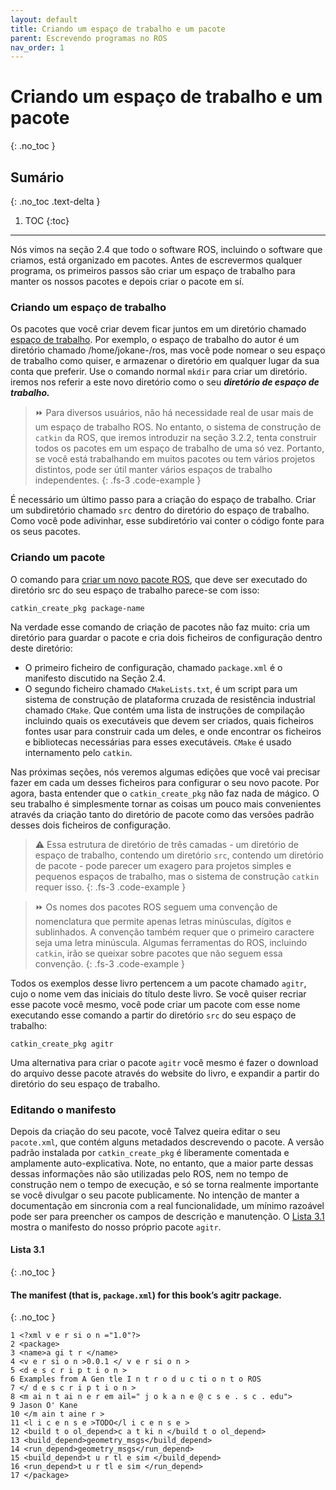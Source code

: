 ```yaml
---
layout: default
title: Criando um espaço de trabalho e um pacote
parent: Escrevendo programas no ROS
nav_order: 1
---
```


# Criando um espaço de trabalho e um pacote
{: .no_toc }

## Sumário
{: .no_toc .text-delta }

1. TOC
{:toc}
---

Nós vimos na seção 2.4 que todo o software ROS, incluindo o software que criamos, está organizado em pacotes. Antes de escrevermos qualquer programa, os primeiros passos são criar um espaço de trabalho para manter os nossos pacotes e depois criar o pacote em sí.

### Criando um espaço de trabalho

Os pacotes que você criar devem ficar juntos em um diretório chamado [espaço de trabalho](http://wiki.ros.org/catkin/Tutorials/create_a_workspace). Por exemplo, o espaço de trabalho do autor é um diretório chamado /home/jokane-/ros, mas você pode nomear o seu espaço de trabalho como quiser, e armazenar o diretório em qualquer lugar da sua conta que preferir. Use o comando normal `mkdir` para criar um diretório. iremos nos referir a este novo diretório como o seu ***diretório de espaço de trabalho.***

> ⏩ Para diversos usuários, não há necessidade real de usar mais de um espaço de trabalho ROS. No entanto, o sistema de construção de `catkin` da ROS, que iremos introduzir na seção 3.2.2, tenta construir todos os pacotes em um espaço de trabalho de uma só vez. Portanto, se você está trabalhando em muitos pacotes ou tem vários projetos distintos, pode ser útil manter vários espaços de trabalho independentes.
{: .fs-3 .code-example }

É necessário um último passo para a criação do espaço de trabalho. Criar um subdiretório chamado `src` dentro do diretório do espaço de trabalho. Como você pode adivinhar, esse subdiretório vai conter o código fonte para os seus pacotes.

### Criando um pacote

O comando para [criar um novo pacote ROS](http://wiki.ros.org/ROS/Tutorials/CreatingPackage), que deve ser executado do diretório src do seu espaço de trabalho parece-se com isso:
```
catkin_create_pkg package-name
```
Na verdade esse comando de criação de pacotes não faz muito: cria um diretório para guardar o pacote e cria dois ficheiros de configuração dentro deste diretório:

- O primeiro ficheiro de configuração, chamado `package.xml` é o manifesto discutido na Seção 2.4.
- O segundo ficheiro chamado `CMakeLists.txt`, é um script para um sistema de construção de plataforma cruzada de resistência industrial chamado `CMake`. Que contém uma lista de instruções de compilação incluindo quais os executáveis que devem ser criados, quais ficheiros fontes usar para construir cada um deles, e onde encontrar os ficheiros e bibliotecas necessárias para esses executáveis.
`CMake` é usado internamento pelo `catkin`.

Nas próximas seções, nós veremos algumas edições que você vai precisar fazer em cada um desses ficheiros para configurar o seu novo pacote. Por agora, basta entender que o `catkin_create_pkg` não faz nada de mágico. O seu trabalho é simplesmente tornar as coisas um pouco mais convenientes através da criação tanto do diretório de pacote como das versões padrão desses dois ficheiros de configuração.

> ⚠️ Essa estrutura de diretório de três camadas - um diretório de espaço de trabalho, contendo um diretório `src`, contendo um diretório de pacote - pode parecer um exagero para projetos simples e pequenos espaços de trabalho, mas o sistema de construção `catkin` requer isso.
{: .fs-3 .code-example }

> ⏩ Os nomes dos pacotes ROS seguem uma convenção de nomenclatura que permite apenas letras minúsculas, dígitos e sublinhados. A convenção também requer que o primeiro caractere seja uma letra minúscula. Algumas ferramentas do ROS, incluindo `catkin`, irão se queixar sobre pacotes que não seguem essa convenção. 
{: .fs-3 .code-example }

Todos os exemplos desse livro pertencem a um pacote chamado `agitr`, cujo o nome vem das iniciais do título deste livro. Se você quiser recriar esse pacote você mesmo, você pode criar um pacote com esse nome executando esse comando a partir do diretório `src` do seu espaço de trabalho:
```
catkin_create_pkg agitr
```
Uma alternativa para criar o pacote `agitr` você mesmo é fazer o download do arquivo desse pacote através do website do livro, e expandir a partir do diretório do seu espaço de trabalho.

### Editando o manifesto

Depois da criação do seu pacote, você Talvez queira editar o seu `pacote.xml`, que contém alguns metadados descrevendo o pacote. A versão padrão instalada por `catkin_create_pkg` é liberamente comentada e amplamente auto-explicativa. Note, no entanto, que a maior parte dessas dessas informações não são utilizadas pelo ROS, nem no tempo de construção nem o tempo de execução, e só se torna realmente importante se você divulgar o seu pacote publicamente. No intenção de manter a documentação em sincronia com a real funcionalidade, um mínimo razoável pode ser para preencher os campos de descrição e manutenção. O [Lista 3.1](#lista-31) mostra o manifesto do nosso próprio pacote `agitr`.

#### **Lista 3.1**
{: .no_toc }
#### The manifest (that is, `package.xml`) for this book’s agitr package.
{: .no_toc }
```
1 <?xml v e r si o n ="1.0"?>
2 <package>
3 <name>a gi t r </name>
4 <v e r si o n >0.0.1 </ v e r si o n >
5 <d e s c r i p t i o n >
6 Examples from A Gen tle I n t r o d u c ti o n t o ROS
7 </ d e s c r i p t i o n >
8 <m ai n t ai n e r em ail=" j o k a n e @ c s e . s c . edu">
9 Jason O' Kane
10 </m ain t aine r >
11 <l i c e n s e >TODO</l i c e n s e >
12 <build t o ol_depend>c a t ki n </build t o ol_depend>
13 <build_depend>geometry_msgs</build_depend>
14 <run_depend>geometry_msgs</run_depend>
15 <build_depend>t u r tl e sim </build_depend>
16 <run_depend>t u r tl e sim </run_depend>
17 </package>
```